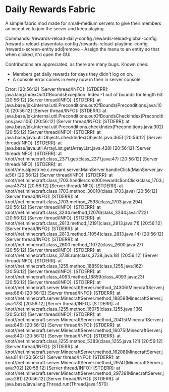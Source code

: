 # Daily Rewards Fabric
A simple fabric mod made for small-medium servers to give their members an incentive to join the server and keep playing. 

Commands: 
/rewards-reload-daily-config
/rewards-reload-global-config
/rewards-reload-playerdata-config
/rewards-reload-playtime-config
/rewards-screen-entity add|remove <entity uuid> - Assign the menu to an entity so that when clicked, it'd open the GUI.

Contributions are appreciated, as there are many bugs.
Known ones:
- Members get daily rewards for days they didn't log on on.
- A console error comes in every now in then in server console:

Error:
[20:56:12] [Server thread/INFO]: [STDERR]: java.lang.IndexOutOfBoundsException: Index -1 out of bounds for length 63
[20:56:12] [Server thread/INFO]: [STDERR]:      at java.base/jdk.internal.util.Preconditions.outOfBounds(Preconditions.java:100)
[20:56:12] [Server thread/INFO]: [STDERR]:      at java.base/jdk.internal.util.Preconditions.outOfBoundsCheckIndex(Preconditions.java:106)
[20:56:12] [Server thread/INFO]: [STDERR]:      at java.base/jdk.internal.util.Preconditions.checkIndex(Preconditions.java:302)
[20:56:12] [Server thread/INFO]: [STDERR]:      at java.base/java.util.Objects.checkIndex(Objects.java:365)
[20:56:12] [Server thread/INFO]: [STDERR]:      at java.base/java.util.ArrayList.get(ArrayList.java:428)
[20:56:12] [Server thread/INFO]: [STDERR]:      at knot//net.minecraft.class_2371.get(class_2371.java:47)
[20:56:12] [Server thread/INFO]: [STDERR]:      at knot//me.alpestrine.c.reward.server.MainServer.handleClick(MainServer.java:56)
[20:56:12] [Server thread/INFO]: [STDERR]:      at knot//net.minecraft.class_1703.handler$cnm000$rewards$onClick(class_1703.java:4373)
[20:56:12] [Server thread/INFO]: [STDERR]:      at knot//net.minecraft.class_1703.method_30010(class_1703.java)
[20:56:12] [Server thread/INFO]: [STDERR]:      at knot//net.minecraft.class_1703.method_7593(class_1703.java:294)
[20:56:12] [Server thread/INFO]: [STDERR]:      at knot//net.minecraft.class_3244.method_12076(class_3244.java:1722)
[20:56:12] [Server thread/INFO]: [STDERR]:      at knot//net.minecraft.class_2813.method_12191(class_2813.java:71)
[20:56:12] [Server thread/INFO]: [STDERR]:      at knot//net.minecraft.class_2813.method_11054(class_2813.java:14)
[20:56:12] [Server thread/INFO]: [STDERR]:      at knot//net.minecraft.class_2600.method_11072(class_2600.java:27)
[20:56:12] [Server thread/INFO]: [STDERR]:      at knot//net.minecraft.class_3738.run(class_3738.java:18)
[20:56:12] [Server thread/INFO]: [STDERR]:      at knot//net.minecraft.class_1255.method_18859(class_1255.java:162)
[20:56:12] [Server thread/INFO]: [STDERR]:      at knot//net.minecraft.class_4093.method_18859(class_4093.java:23)
[20:56:12] [Server thread/INFO]: [STDERR]:      at knot//net.minecraft.server.MinecraftServer.method_24306(MinecraftServer.java:864)
[20:56:12] [Server thread/INFO]: [STDERR]:      at knot//net.minecraft.server.MinecraftServer.method_18859(MinecraftServer.java:173)
[20:56:12] [Server thread/INFO]: [STDERR]:      at knot//net.minecraft.class_1255.method_16075(class_1255.java:136)
[20:56:12] [Server thread/INFO]: [STDERR]:      at knot//net.minecraft.server.MinecraftServer.method_20415(MinecraftServer.java:846)
[20:56:12] [Server thread/INFO]: [STDERR]:      at knot//net.minecraft.server.MinecraftServer.method_16075(MinecraftServer.java:840)
[20:56:12] [Server thread/INFO]: [STDERR]:      at knot//net.minecraft.class_1255.method_5383(class_1255.java:121)
[20:56:12] [Server thread/INFO]: [STDERR]:      at knot//net.minecraft.server.MinecraftServer.method_16208(MinecraftServer.java:814)
[20:56:12] [Server thread/INFO]: [STDERR]:      at knot//net.minecraft.server.MinecraftServer.method_29741(MinecraftServer.java:702)
[20:56:12] [Server thread/INFO]: [STDERR]:      at knot//net.minecraft.server.MinecraftServer.method_29739(MinecraftServer.java:281)
[20:56:12] [Server thread/INFO]: [STDERR]:      at java.base/java.lang.Thread.run(Thread.java:1570)
